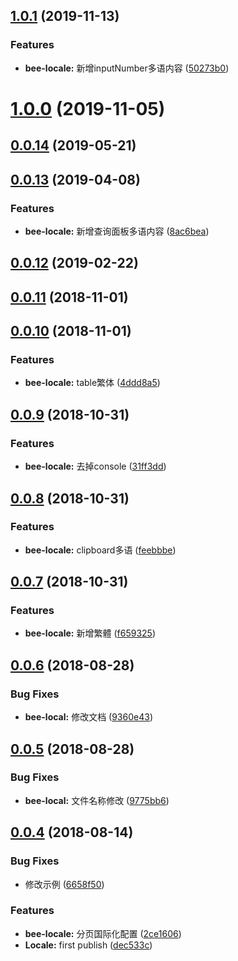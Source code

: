 <a name="1.0.1"></a>
## [1.0.1](https://github.com/tinper-bee/bee-locale/compare/v1.0.0...v1.0.1) (2019-11-13)


### Features

* **bee-locale:** 新增inputNumber多语内容 ([50273b0](https://github.com/tinper-bee/bee-locale/commit/50273b0))



<a name="1.0.0"></a>
# [1.0.0](https://github.com/tinper-bee/bee-locale/compare/v0.0.14...v1.0.0) (2019-11-05)



<a name="0.0.14"></a>
## [0.0.14](https://github.com/tinper-bee/bee-locale/compare/v0.0.13...v0.0.14) (2019-05-21)



<a name="0.0.13"></a>
## [0.0.13](https://github.com/tinper-bee/bee-locale/compare/v0.0.12...v0.0.13) (2019-04-08)


### Features

* **bee-locale:** 新增查询面板多语内容 ([8ac6bea](https://github.com/tinper-bee/bee-locale/commit/8ac6bea))



<a name="0.0.12"></a>
## [0.0.12](https://github.com/tinper-bee/bee-locale/compare/v0.0.11...v0.0.12) (2019-02-22)



<a name="0.0.11"></a>
## [0.0.11](https://github.com/tinper-bee/bee-locale/compare/v0.0.10...v0.0.11) (2018-11-01)



<a name="0.0.10"></a>
## [0.0.10](https://github.com/tinper-bee/bee-locale/compare/v0.0.9...v0.0.10) (2018-11-01)


### Features

* **bee-locale:** table繁体 ([4ddd8a5](https://github.com/tinper-bee/bee-locale/commit/4ddd8a5))



<a name="0.0.9"></a>
## [0.0.9](https://github.com/tinper-bee/bee-locale/compare/v0.0.8...v0.0.9) (2018-10-31)


### Features

* **bee-locale:** 去掉console ([31ff3dd](https://github.com/tinper-bee/bee-locale/commit/31ff3dd))



<a name="0.0.8"></a>
## [0.0.8](https://github.com/tinper-bee/bee-locale/compare/v0.0.7...v0.0.8) (2018-10-31)


### Features

* **bee-locale:** clipboard多语 ([feebbbe](https://github.com/tinper-bee/bee-locale/commit/feebbbe))



<a name="0.0.7"></a>
## [0.0.7](https://github.com/tinper-bee/bee-locale/compare/v0.0.6...v0.0.7) (2018-10-31)


### Features

* **bee-locale:** 新增繁體 ([f659325](https://github.com/tinper-bee/bee-locale/commit/f659325))



<a name="0.0.6"></a>
## [0.0.6](https://github.com/tinper-bee/bee-locale/compare/v0.0.5...v0.0.6) (2018-08-28)


### Bug Fixes

* **bee-local:** 修改文档 ([9360e43](https://github.com/tinper-bee/bee-locale/commit/9360e43))



<a name="0.0.5"></a>
## [0.0.5](https://github.com/tinper-bee/bee-locale/compare/v0.0.4...v0.0.5) (2018-08-28)


### Bug Fixes

* **bee-local:** 文件名称修改 ([9775bb6](https://github.com/tinper-bee/bee-locale/commit/9775bb6))



<a name="0.0.4"></a>
## [0.0.4](https://github.com/tinper-bee/bee-locale/compare/dec533c...v0.0.4) (2018-08-14)


### Bug Fixes

* 修改示例 ([6658f50](https://github.com/tinper-bee/bee-locale/commit/6658f50))


### Features

* **bee-locale:** 分页国际化配置 ([2ce1606](https://github.com/tinper-bee/bee-locale/commit/2ce1606))
* **Locale:** first publish ([dec533c](https://github.com/tinper-bee/bee-locale/commit/dec533c))



